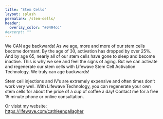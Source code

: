 ```yaml
---
title: "Stem Cells"
layout: splash
permalink: /stem-cells/
header:
  overlay_color: "#0494cc"
#excerpt: ""
---
```


We CAN age backwards! As we age, more and more of our stem cells become dormant. By the age of 30, activation has dropped by over 25%. And by age 65, nearly all of our stem cells have gone to sleep and become inactive. This is why we see and feel the signs of aging. But we can activate and regenerate our stem cells with Lifewave Stem Cell Activation Technology. We truly can age backwards!

Stem cell injections and IV’s are extremely expensive and often times don’t work very well. With Lifewave Technology, you can regenerate your own stem cells for 
about the price of a cup of coffee a day! Contact me for a free 15 minute phone or online consultation. 

Or visist my website:<br>
https://lifewave.com/cathleengallagher